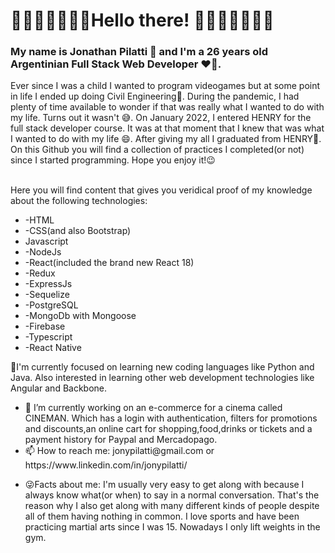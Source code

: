  <h1>	🌌🌌🌌🌌🌌🌌🌌Hello there! 🌌🌌🌌🌌🌌🌌🌌</h1>
<h3>My name is Jonathan Pilatti 👋 and I'm a 26 years old Argentinian Full Stack Web Developer ❤️‍🔥.</h3>
<div>Ever since I was a child I wanted to program videogames but at some point in life I ended up doing Civil Engineering🤔. During the pandemic, I had plenty of time available to wonder if that was really what I wanted to do with my life. Turns out it wasn't	😅. On January 2022, I entered HENRY for the full stack developer course. It was at that moment that I knew that was what I wanted to do with my life 😄. After giving my all I graduated from HENRY🤯. 
</div>
	<div>On this Github you will find a collection of practices I completed(or not) since I started programming. Hope you enjoy it!😉</div>
&nbsp;
<p>Here you will find content that gives you veridical proof of my knowledge about the following technologies: </p>
<ul>
	<li>-HTML</li>
	<li>-CSS(and also Bootstrap)</li>
	<li>Javascript <i class="fa-brands fa-js"></i></li>
	<li>-NodeJs</li>
	<li>-React(included the brand new React 18)</li>
	<li>-Redux</li>
	<li>-ExpressJs</li>
	<li>-Sequelize</li>
	<li>-PostgreSQL</li>
	<li>-MongoDb with Mongoose</li>
	<li>-Firebase</li>
	<li>-Typescript</li>
	<li>-React Native</li>
</ul>
	
<p> </p>
<p>🌱I'm currently focused on learning new coding languages like Python and Java. Also interested in learning other web development technologies like Angular and Backbone.</p>

<ul>
<li> 🔭 I’m currently working on an e-commerce for a cinema called CINEMAN. Which has a login with authentication, filters for promotions and discounts,an online cart for shopping,food,drinks or tickets and a payment history for Paypal and Mercadopago. </li>
	<li> 📫 How to reach me: jonypilatti@gmail.com or https://www.linkedin.com/in/jonypilatti/	</li>
	<li> <p>😜Facts about me: I'm usually very easy to get along with because I always know what(or when) to say in a normal conversation. That's the reason why I also get along with many different kinds of people despite all of them having nothing in common. I love sports and have been practicing martial arts since I was 15. Nowadays I only lift weights in the gym.
	</li>
</ul>

<!--
**jonypilatti/jonypilatti** is a ✨ _special_ ✨ repository because its `README.md` (this file) appears on your GitHub profile.

Here are some ideas to get you started:



- 🔭 I’m currently working on ...
- 🌱 I’m currently learning ...
- 👯 I’m looking to collaborate on ...
- 🤔 I’m looking for help with ...
- 💬 Ask me about ...
- 📫 How to reach me: ...
- 😄 Pronouns: ...
- ⚡ Fun fact: ...
-->
